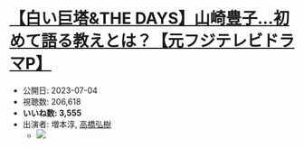 # [【白い巨塔&THE DAYS】山崎豊子…初めて語る教えとは？【元フジテレビドラマP】](https://www.youtube.com/watch?v=QzZyCFAl1rg)
-   公開日: 2023-07-04
-   視聴数: 206,618
-   **いいね数: 3,555**
-   出演者: 増本淳, [高橋弘樹](/rehacq_fan/people/高橋弘樹 "wikilink")
    - [![](https://img.youtube.com/vi/QzZyCFAl1rg/hqdefault.jpg)](https://www.youtube.com/watch?v=QzZyCFAl1rg)
